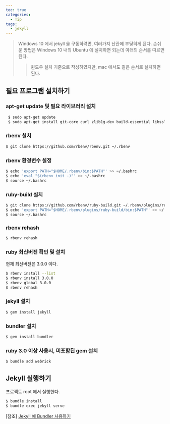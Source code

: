 ```yaml
---
toc: true
categories:
  - Tip
tags:
  - jekyll
---
```

> Windows 10 에서 jekyll 을 구동하려면, 여러가지 난관에 부딪히게 된다. 손쉬운 방법은 Windows 10 내의 Ubuntu 에 설치하면 되는데 아래의 순서를 따르면 된다.
>> 윈도우 설치 기준으로 작성하였지만, mac 에서도 같은 순서로 설치하면 된다.

## 필요 프로그램 설치하기
### apt-get update 및 필요 라이브러리 설치
```bash
 $ sudo apt-get update
 $ sudo apt-get install git-core curl zlib1g-dev build-essential libssl-dev libreadline-dev libyaml-dev libsqlite3-dev sqlite3 libxml2-dev libxslt1-dev libcurl4-openssl-dev software-properties-common libffi-dev nodejs
```

### rbenv 설치
```bash
$ git clone https://github.com/rbenv/rbenv.git ~/.rbenv
```

### rbenv 환경변수 설정
```bash
$ echo 'export PATH="$HOME/.rbenv/bin:$PATH"' >> ~/.bashrc
$ echo 'eval "$(rbenv init -)"' >> ~/.bashrc
$ source ~/.bashrc
```

### ruby-build 설치
```bash
$ git clone https://github.com/rbenv/ruby-build.git ~/.rbenv/plugins/ruby-build
$ echo 'export PATH="$HOME/.rbenv/plugins/ruby-build/bin:$PATH"' >> ~/.bashrc
$ source ~/.bashrc
```

### rbenv rehash
```bash
$ rbenv rehash
```

### ruby 최신버전 확인 및 설치
현재 최신버전은 3.0.0 이다.
```bash
$ rbenv install --list
$ rbenv install 3.0.0 
$ rbenv global 3.0.0 
$ rbenv rehash
```

### jekyll 설치
```bash
$ gem install jekyll
```

### bundler 설치
```bash
$ gem install bundler
```

### ruby 3.0 이상 사용시, 미포함된 gem 설치
```bash
$ bundle add webrick
```

## Jekyll 실행하기
프로젝트 root 에서 실행한다.
```bash
$ bundle install
$ bundle exec jekyll serve
```

[참조] [Jekyll 에 Bundler 사용하기](https://jekyllrb-ko.github.io/tutorials/using-jekyll-with-bundler/)